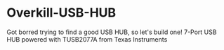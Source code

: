 # Overkill-USB-HUB
Got borred trying to find a good USB HUB, so let's build one! 7-Port USB HUB powered with TUSB2077A from Texas Instruments
